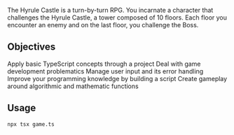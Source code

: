 The Hyrule Castle is a turn-by-turn RPG. You incarnate a character that challenges the Hyrule Castle, a tower composed of 10 floors. Each floor you encounter an enemy and on the last floor, you challenge the Boss.

## Objectives
Apply basic TypeScript concepts through a project
Deal with game development problematics
Manage user input and its error handling
Improve your programming knowledge by building a script
Create gameplay around algorithmic and mathematic functions

## Usage
```sh
npx tsx game.ts
````

